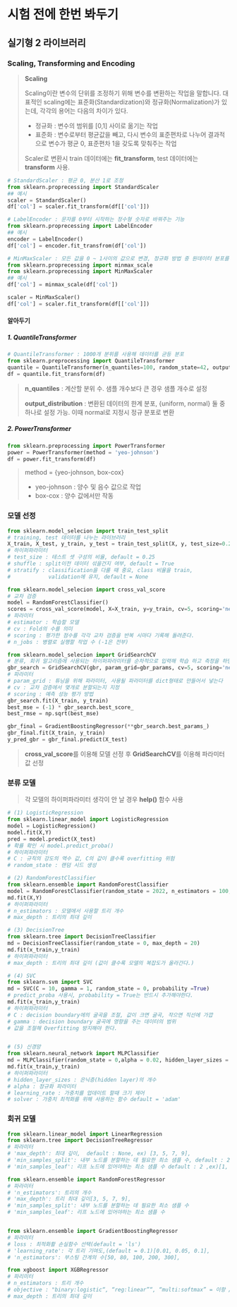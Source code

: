 # 시험 전에 한번 봐두기




## 실기형 2 라이브러리

### Scaling, Transforming and Encoding

> **Scaling**
>
> Scaling이란 변수의 단위를 조정하기 위해 변수를 변환하는 작업을 말합니다. 대표적인 scaling에는 표준화(Standardization)와 정규화(Normalization)가 있는데, 각각의 용어는 다음의 차이가 있다.
>
> - 정규화 : 변수의 범위를 [0,1] 사이로 옮기는 작업
> - 표준화 : 변수로부터 평균값을 빼고, 다시 변수의 표준편차로 나누어 결과적으로 변수가 평균 0, 표준편차 1을 갖도록 맞춰주는 작업
>
> Scaler로 변환시 train 데이터에는 **fit_transform**, test 데이터에는 **transform** 사용.

```python
# StandardScaler : 평균 0, 분산 1로 조정
from sklearn.proprecessing import StandardScaler
## 예시
scaler = StandardScaler()
df['col'] = scaler.fit_transform(df[['col']])

# LabelEncoder : 문자를 0부터 시작하는 정수형 숫자로 바꿔주는 기능
from sklearn.proprecessing import LabelEncoder
## 예시
encoder = LabelEncoder()
df['col'] = encoder.fit_transfrom(df['col'])

# MinMaxScaler : 모든 값을 0 ~ 1사이의 값으로 변경, 정규화 방법 중 원데이터 분포를 유지하면서 정규화
from sklearn.proprecessing import minmax_scale
from sklearn.proprecessing import MinMaxScaler
## 예시
df['col'] = minmax_scale(df['col'])

scaler = MinMaxScaler()
df['col'] = scaler.fit_transform(df[['col']])
```
#### 알아두기

##### 1. QuantileTransformer

```python
# QuantileTransformer : 1000개 분위를 사용해 데이터를 균등 분포
from sklearn.preprocessing import QuantileTransformer
quantile = QuantileTransformer(n_quantiles=100, random_state=42, output_distribution='normal')
df = quantile.fit_transform(df)
```

> **n_quantiles** : 계산할 분위 수. 샘플 개수보다 큰 경우 샘플 개수로 설정
>
> **output_distribution**  : 변환된 데이터의 한계 분포, {uniform, normal} 둘 중 하나로 설정 가능. 이때 normal로 지정시 정규 분포로 변환

##### 2. PowerTransformer

```python
from sklearn.preprocessing import PowerTransformer
power = PowerTransformer(method = 'yeo-johnson')
df = power.fit_transform(df)
```

> method = {yeo-johnson, box-cox}
>
> - yeo-johnson : 양수 및 음수 값으로 작업
> - box-cox : 양수 값에서만 작동





### 모델 선정
```python
from sklearn.model_selecion import train_test_split
# training, test 데이터를 나누는 라이브러리
X_train, X_test, y_train, y_test = train_test_split(X, y, test_size=0.25, shuffle=True, stratify=X['col'])
# 하이퍼파라미터
# test_size : 테스트 셋 구성의 비율, default = 0.25
# shuffle : split이전 데이터 섞을건지 여부, default = True
# stratify : classification을 다룰 때 중요, class 비율을 train, 
# 			 validation에 유지, default = None

from sklearn.model_selecion import cross_val_score
# 교차 검증 
model = RandomForestClassifier()
scores = cross_val_score(model, X=X_train, y=y_train, cv=5, scoring='neg_mean_squared_error', n_jobs=-1)
# 파라미터
# estimator : 학습할 모델
# cv : Fold의 수를 의미
# scoring : 평가한 점수를 각각 교차 검증을 반복 시마다 기록해 돌려준다.
# n_jobs : 병렬로 실행할 작업 수 (-1은 전부)

from sklearn.model_selecion import GridSearchCV
# 분류, 회귀 알고리즘에 사용되는 하이퍼파라미터를 순차적으로 입력해 학습 하고 측정을 하면서 가장 좋은 파라미터를 확인.
gbr_search = GridSearchCV(gbr, param_grid=gbr_params, cv=5, scoring='neg_mean_squared_error', n_jobs=-1)
# 파라미터
# param_grid : 튜닝을 위해 파라미터, 사용될 파라미터를 dict형태로 만들어서 넣는다
# cv : 교차 검증에서 몇개로 분할되는지 지정
# scoring : 예측 성능 평가 방법
gbr_search.fit(X_train, y_train)
best_mse = (-1) * gbr_search.best_score_
best_rmse = np.sqrt(best_mse)

gbr_final = GradientBoostingRegressor(**gbr_search.best_params_)
gbr_final.fit(X_train, y_train)
y_pred_gbr = gbr_final.predict(X_test)
```

> **cross_val_score**를 이용해 모델 선정 후 **GridSearchCV**를 이용해 파라미터 값 선정



### 분류 모델

> 각 모델의 하이퍼파라미터 생각이 안 날 경우 **help()** 함수 사용

```python
# (1) LogisticRegression
from sklearn.linear_model import LogisticRegression
model = LogisticRegression()
model.fit(X,Y)
pred = model.predict(X_test)
# 확률 확인 시 model.predict_proba()
# 하이퍼파라미터
# C : 규칙의 강도의 역수 값, C의 값이 클수록 overfitting 위험
# random_state : 랜덤 시드 생성

# (2) RandomForestClassifier
from sklearn.ensemble import RandomForestClassifier
model = RandomForestClassifier(random_state = 2022, n_estimators = 100, max_depth = 10)
md.fit(X,Y)
# 하이퍼파라미터
# n_estimators : 모델에서 사용할 트리 개수
# max_depth : 트리의 최대 깊이

# (3) DecisionTree
from sklearn.tree import DecisionTreeClassifier
md = DecisionTreeClassifier(random_state = 0, max_depth = 20)
md.fit(x_train,y_train)
# 하이퍼파라미터
# max_depth : 트리의 최대 깊이 (값이 클수록 모델의 복잡도가 올라간다.)

# (4) SVC
from sklearn.svm import SVC
md = SVC(C = 10, gamma = 1, random_state = 0, probability =True)
# predict_proba 사용시, probability = True는 반드시 추가해야한다.
md.fit(x_train,y_train)
# 하이퍼파라미터
# C : decision boundary에의 굴곡을 조절, 값이 크면 굴곡, 작으면 직선에 가깝
# gamma : decision boundary 굴곡에 영향을 주는 데이터의 범위
# 값을 조절해 Overfitting 방지해야 한다.


# (5) 신경망
from sklearn.neural_network import MLPClassifier
md = MLPClassifier(random_state = 0,alpha = 0.02, hidden_layer_sizes = [100])
md.fit(x_train,y_train)
# 하이퍼파라미터
# hidden_layer_sizes : 은닉층(hidden layer)의 개수
# alpha : 정규화 파라미터
# learning_rate : 가중치를 업데이트 할때 크기 제어
# solver : 가중치 최적화를 위해 사용하는 함수 default = 'adam'
```



### 회귀 모델

```python
from sklearn.linear_model import LinearRegression
from sklearn.tree import DecisionTreeRegressor
# 파라미터
# 'max_depth': 최대 깊이,  default : None, ex) [3, 5, 7, 9],
# 'min_samples_split': 내부 노드를 분할하는 데 필요한 최소 샘플 수, default : 2, ex)[2, 3, 4, 5]
# 'min_samples_leaf': 리프 노드에 있어야하는 최소 샘플 수 default : 2 ,ex)[1, 2, 3, 5],

from sklearn.ensemble import RandomForestRegressor
# 파라미터
# 'n_estimators': 트리의 개수
# 'max_depth': 트리 최대 깊이[3, 5, 7, 9],
# 'min_samples_split': 내부 노드를 분할하는 데 필요한 최소 샘플 수
# 'min_samples_leaf': 리프 노드에 있어야하는 최소 샘플 수


from sklearn.ensemble import GradientBoostingRegressor
# 파라미터
# loss : 최적화활 손실함수 선택(default = 'ls')
# 'learning_rate': 각 트리 기여도,(default = 0.1)[0.01, 0.05, 0.1],
# 'n_estimators': 부스팅 간계의 수[50, 80, 100, 200, 300],

from xgboost import XGBRegressor
# 파리미터
# n_estimators : 트리 개수
# objective : "binary:logistic“, “reg:linear”“, “multi:softmax” = 이항 / 연속 / 다항 
# max_depth : 트리의 최대 깊이
```

